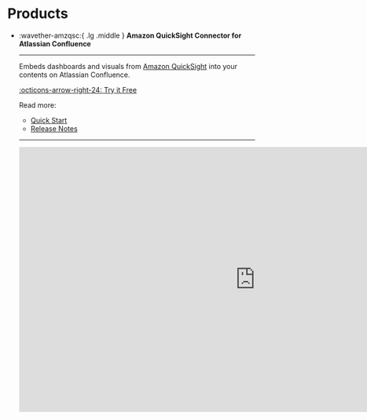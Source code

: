 # Products

<div class="grid cards" markdown>

- :wavether-amzqsc:{ .lg .middle } **Amazon QuickSight Connector for Atlassian Confluence**

  ***

  Embeds dashboards and visuals from [Amazon QuickSight](https://aws.amazon.com/quicksight) into your contents on Atlassian Confluence.

  [:octicons-arrow-right-24: Try it Free](https://marketplace.atlassian.com/1234924?utm=wavether_site)

  Read more:

  - [Quick Start](amazon-quicksight-connector-confluence/quick-start.md)
  - [Release Notes](amazon-quicksight-connector-confluence/release-notes.md)

  ***

    <div class="video-wrapper">
      <iframe class='youtube-embed' width="960" height="540" src="https://www.youtube.com/embed/ge3mD92vs8A?si=jSv06wUKBcyX9ijs&autoplay=1&playlist=ge3mD92vs8A&loop=1" title="YouTube video player" frameborder="0" allow="accelerometer; autoplay; clipboard-write; encrypted-media; gyroscope; picture-in-picture; web-share" referrerpolicy="strict-origin-when-cross-origin" allowfullscreen></iframe>
    </div>
  </div>
